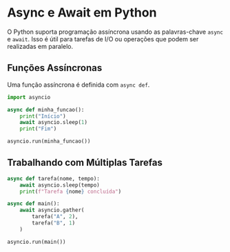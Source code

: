 # Async e Await em Python

O Python suporta programação assíncrona usando as palavras-chave `async` e `await`. Isso é útil para tarefas de I/O ou operações que podem ser realizadas em paralelo.

## Funções Assíncronas

Uma função assíncrona é definida com `async def`.

```python
import asyncio

async def minha_funcao():
    print("Início")
    await asyncio.sleep(1)
    print("Fim")

asyncio.run(minha_funcao())
```

## Trabalhando com Múltiplas Tarefas

```python
async def tarefa(nome, tempo):
    await asyncio.sleep(tempo)
    print(f"Tarefa {nome} concluída")

async def main():
    await asyncio.gather(
        tarefa("A", 2),
        tarefa("B", 1)
    )

asyncio.run(main())
```
